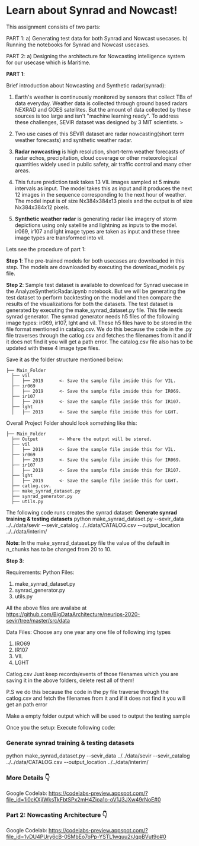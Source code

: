 Learn about Synrad and Nowcast!
==============================
This assignment consists of two parts:

PART 1:
a) Generating test data for both Synrad and Nowcast usecases.
b) Running the notebooks for Synrad and Nowcast usecases.

PART 2: 
a) Designing the architecture for Nowcasting intelligence system for our usecase which is Maritime.

**PART 1**:

Brief introduction about Nowcasting and Synthetic radar(synrad): 

1. Earth's weather is continuously monitored by sensors that collect TBs of data everyday. Weather data is collected through ground based radars NEXRAD and GOES satellites. But the amount of data collected by these sources is too large and isn't "machine learning ready". To address these challenges, SEVIR dataset was designed by 3 MIT scientists. >

2. Two use cases of this SEVIR dataset are radar nowcasting(short term weather forecasts) and synthetic weather radar. 

3. **Radar nowcasting** is high resolution, short-term weather forecasts of radar echos, precipitation, cloud coverage or other meteorological quantities widely used in public safety, air traffic control and many other areas. 

4. This future prediction task takes 13 VIL images sampled at 5 minute intervals as input. The model takes this as input and it produces the next 12 images in the sequence corresponding to the next hour of weather. The model input is of size Nx384x384x13 pixels and the output is of size Nx384x384x12 pixels. 

5. **Synthetic weather radar** is generating radar like imagery of storm depictions using only satellite and lightning as inputs to the model. ir069, ir107 and lght image types are taken as input and these three image types are transformed into vil.

Lets see the procedure of part 1:

**Step 1**:
The pre-trained models for both usecases are downloaded in this step. The models are downloaded by executing the download_models.py file. 

**Step 2**:
Sample test dataset is available to download for Synrad usecase in the AnalyzeSyntheticRadar.ipynb notebook. But we will be generating the test dataset to perform backtesting on the model and then compare the results of the visualizations for both the datasets. The test dataset is generated by executing the make_synrad_dataset.py file. This file needs synrad generator. The synrad generator needs h5 files of the following image types: ir069, ir107, lght and vil. These h5 files have to be stored in the file format mentioned in catalog.csv. We do this because the code in the .py file traverses through the catlog.csv and fetches the filenames from it and if it does not find it you will get a path error. 
The catalog.csv file also has to be updated with these 4 image type files.


Save it as the folder structure mentioned below:

    ├── Main_Folder
      ├── vil
      │   ├── 2019      <- Save the sample file inside this for VIL.
      ├── ir069
      │   ├── 2019      <- Save the sample file inside this for IR069.
      ├── ir107
      │   ├── 2019      <- Save the sample file inside this for IR107.
      ├── lght
      │   ├── 2019      <- Save the sample file inside this for LGHT.


Overall Project Folder should look something like this:


    ├── Main_Folder
      ├── Output        <- Where the output will be stored.
      ├── vil
      │   ├── 2019      <- Save the sample file inside this for VIL.
      ├── ir069
      │   ├── 2019      <- Save the sample file inside this for IR069.
      ├── ir107
      │   ├── 2019      <- Save the sample file inside this for IR107.
      ├── lght
      │   ├── 2019      <- Save the sample file inside this for LGHT.
      ├── catlog.csv.       
      ├── make_synrad_dataset.py
      ├── synrad_generator.py   
      ├── utils.py   

The following code runs creates the synrad dataset: 
**Generate synrad training & testing datasets**
python make_synrad_dataset.py --sevir_data ../../data/sevir --sevir_catalog ../../data/CATALOG.csv --output_location ../../data/interim/

**Note**: In the make_synrad_dataset.py file the value of the default in n_chunks has to be changed from 20 to 10.

**Step 3**:


Requirements: 
Python Files:
1) make_synrad_dataset.py
2) synrad_generator.py
3) utils.py 

All the above files are availabe at https://github.com/BigDataArchitecture/neurips-2020-sevir/tree/master/src/data


Data Files:
Choose any one year any one file of following img types
1) IRO69 
2) IR107
3) VIL
4) LGHT


  
Catlog.csv
Just keep records/events of those filenames which you are saving it in the above folders, delete rest all of them!

P.S we do this because the code in the py file traverse through the catlog.csv and fetch the filenames from it and if it does not find it you will get an path error

Make a empty folder output which will be used to output the testing sample


  

Once you the setup:
Execute following code:

### Generate synrad training & testing datasets
python make_synrad_dataset.py --sevir_data ../../data/sevir --sevir_catalog ../../data/CATALOG.csv --output_location ../../data/interim/

### More Details 👇
Google Codelab: https://codelabs-preview.appspot.com/?file_id=1i0cKXjIWksTkFbtSPx2mH4Zioa1o-oV1J3JXw49rNoE#0

### Part 2: Nowcasting Architecture 👇
Google Codelab: https://codelabs-preview.appspot.com/?file_id=1vDU4PUry6cB-0SMbEo7oPp-YSTL1wquu2rJqpBVut9o#0



